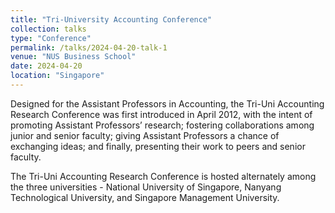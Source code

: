 ```yaml
---
title: "Tri-University Accounting Conference"
collection: talks
type: "Conference"
permalink: /talks/2024-04-20-talk-1
venue: "NUS Business School"
date: 2024-04-20
location: "Singapore"
---
```


Designed for the Assistant Professors in Accounting, the Tri-Uni Accounting Research Conference was first introduced in April 2012, with the intent of promoting Assistant Professors’ research; fostering collaborations among junior and senior faculty; giving Assistant Professors a chance of exchanging ideas; and finally, presenting their work to peers and senior faculty.

The Tri-Uni Accounting Research Conference is hosted alternately among the three universities - National University of Singapore, Nanyang Technological University, and Singapore Management University.
